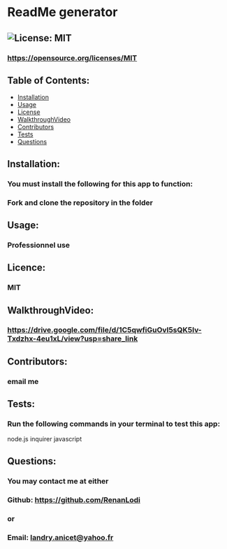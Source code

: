 # ReadMe generator

  ## ![License: MIT](https://img.shields.io/badge/License-MIT-yellow.svg)
  ### https://opensource.org/licenses/MIT

  
  ## Table of Contents:
  * [Installation](#Installation)
  * [Usage](#usage)
  * [License](#license)
  * [WalkthroughVideo](#WalkthroughVideo)
  * [Contributors](#contributors)
  * [Tests](#tests)
  * [Questions](#questions)
  ## Installation:
  ### You must install the following for this app to function:
  ### Fork and clone the repository in the folder
  ## Usage:
  ### Professionnel use
  ## Licence:
  ### MIT
  ## WalkthroughVideo:
  ### https://drive.google.com/file/d/1C5qwfiGuOvl5sQK5Iv-Txdzhx-4eu1xL/view?usp=share_link
  ## Contributors:
  ### email me
  ## Tests:
  ### Run the following commands in your terminal to test this app:
  node.js inquirer javascript
  ###
  ## Questions:
  ### You may contact me at either
  ### Github: https://github.com/RenanLodi
  ### or
  ### Email: landry.anicet@yahoo.fr
